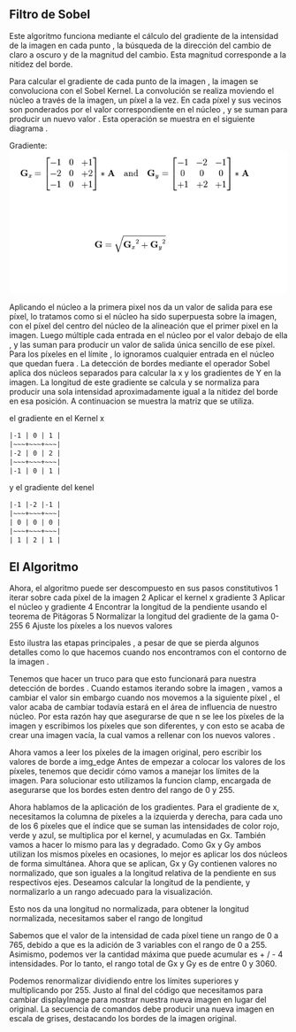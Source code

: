 Filtro de Sobel
---------------

Este algoritmo funciona mediante el cálculo del gradiente de la intensidad de la imagen en cada punto , 
la búsqueda de la dirección del cambio de claro a oscuro y de la magnitud del cambio. 
Esta magnitud corresponde a la nitidez del borde.

Para calcular el gradiente de cada punto de la imagen , la imagen se convoluciona con el Sobel Kernel. 
La convolución se realiza moviendo el núcleo a través de la imagen, un píxel a la vez. En cada píxel y
sus vecinos son ponderados por el valor correspondiente en el núcleo , y se
suman para producir un nuevo valor . Esta operación se muestra en el siguiente diagrama .

Gradiente: 
![alt text](https://github.com/Diana0205/HPC/blob/master/Entrega2/gradiente.png "Logo Title Text 1")

Aplicando el núcleo a la primera pixel nos da un valor de salida para ese píxel, 
lo tratamos como si el núcleo ha sido superpuesta sobre la imagen, con el píxel del centro del 
núcleo de la alineación que el primer pixel en la imagen. 
Luego múltiple cada entrada en el núcleo por el valor debajo de ella ,
y las suman para producir un valor de salida única sencillo de ese píxel.
Para los píxeles en el límite , lo ignoramos cualquier entrada en el núcleo que quedan fuera .
La detección de bordes mediante el operador Sobel aplica dos núcleos separados para 
calcular la x y los gradientes de Y en la imagen. La longitud de este gradiente se calcula 
y se normaliza para producir una sola intensidad aproximadamente igual a la nitidez del borde en esa posición.
A continuacion se muestra la matriz que se utiliza.

el gradiente en el Kernel x
~~~~~~~~~~~~~
|-1 | 0 | 1 |
|~~~+~~~+~~~|
|-2 | 0 | 2 |
|~~~+~~~+~~~|
|-1 | 0 | 1 |
~~~~~~~~~~~~~

y el gradiente del kenel
~~~~~~~~~~~~~
|-1 |-2 |-1 |
|~~~+~~~+~~~|
| 0 | 0 | 0 |
|~~~+~~~+~~~|
| 1 | 2 | 1 |
~~~~~~~~~~~~~


El Algoritmo
---------------
Ahora, el algoritmo puede ser descompuesto en sus pasos constitutivos
1 iterar sobre cada píxel de la imagen
2 Aplicar el kernel x gradiente
3 Aplicar el núcleo y gradiente
4 Encontrar la longitud de la pendiente usando el teorema de Pitágoras
5 Normalizar la longitud del gradiente de la gama 0-255
6 Ajuste los píxeles a los nuevos valores

Esto ilustra las etapas principales , a pesar de que se pierda algunos detalles como lo que hacemos cuando nos 
encontramos con el contorno de la imagen .

Tenemos que hacer un truco para que esto funcionará para nuestra detección de bordes .
Cuando estamos iterando sobre la imagen , vamos a cambiar el valor sin embargo cuando nos movemos
a la siguiente píxel , el valor acaba de cambiar todavía estará en el área de influencia de nuestro núcleo.
Por esta razón hay que asegurarse de que n se lee los píxeles de la imagen y escribimos los píxeles 
que son diferentes, y con esto se acaba de crear una imagen vacía, la cual vamos a rellenar con los nuevos valores .

Ahora vamos a leer los píxeles de la imagen original, pero escribir los valores de borde a img_edge
Antes de empezar a colocar los valores de los píxeles, tenemos que decidir cómo vamos a manejar los límites de la imagen. 
Para solucionar esto utilizamos la funcion clamp, encargada de asegurarse que los bordes esten dentro del rango de 0 y 255.

Ahora hablamos de la aplicación de los gradientes. 
Para el gradiente de x, necesitamos la columna de píxeles a la izquierda y derecha, para cada uno de los 6 píxeles 
que el índice que se suman las intensidades de color rojo, verde y azul, se multiplica por el kernel, y 
acumuladas en Gx. También vamos a hacer lo mismo para las y degradado. Como Gx y Gy ambos utilizan los 
mismos píxeles en ocasiones, lo mejor es aplicar los dos núcleos de forma simultánea.
Ahora que se aplican, Gx y Gy contienen valores no normalizado, que son iguales a la longitud 
relativa de la pendiente en sus respectivos ejes. Deseamos calcular la longitud de la pendiente, y normalizarlo
a un rango adecuado para la visualización.

Esto nos da una longitud no normalizada, para obtener la longitud normalizada, necesitamos saber el rango de longitud

Sabemos que el valor de la intensidad de cada píxel tiene un rango de 0 a 765, debido a que es 
la adición de 3 variables con el rango de 0 a 255. Asimismo, podemos ver la 
cantidad máxima que puede acumular es + / - 4 intensidades. Por lo tanto, el rango total de Gx y Gy es de entre 0 y 3060. 

Podemos renormalizar dividiendo entre los límites superiores y multiplicando por 255.
Justo al final del código que necesitamos para cambiar displayImage para mostrar nuestra nueva imagen 
en lugar del original. 
La secuencia de comandos debe producir una nueva imagen en escala de grises, destacando los bordes de la imagen original.
 



